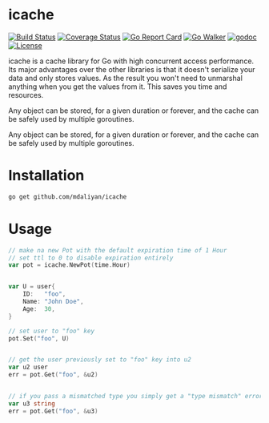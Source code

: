 # icache

[![Build Status](https://travis-ci.org/mdaliyan/icache.svg?branch=master)](https://travis-ci.org/mdaliyan/icache)
[![Coverage Status](https://coveralls.io/repos/github/mdaliyan/icache/badge.svg?branch=master)](https://coveralls.io/github/mdaliyan/icache?branch=master)
[![Go Report Card](https://goreportcard.com/badge/github.com/mdaliyan/icache?style=flat)](https://goreportcard.com/report/github.com/mdaliyan/icache)
[![Go Walker](http://gowalker.org/api/v1/badge)](https://gowalker.org/github.com/mdaliyan/icache) 
[![godoc](https://godoc.org/github.com/mdaliyan/icache.svg?status.svg)](https://godoc.org/github.com/mdaliyan/icache)
[![License](http://img.shields.io/badge/license-mit-blue.svg?style=flat)](https://raw.githubusercontent.com/labstack/echo/master/LICENSE)

icache is a cache library for Go with high concurrent access performance. 
Its major advantages over the other libraries is that it doesn't serialize
your data and only stores values. As the result you won't need to unmarshal
anything when you get the values from it. This saves you time and resources.

Any object can be stored, for a given duration or forever, and the cache
can be safely used by multiple goroutines.

Any object can be stored, for a given duration or forever, and the cache
can be safely used by multiple goroutines.

# Installation

```bash
go get github.com/mdaliyan/icache
```

# Usage

```go 
// make na new Pot with the default expiration time of 1 Hour
// set ttl to 0 to disable expiration entirely
var pot = icache.NewPot(time.Hour) 


var U = user{
    ID:   "foo",
    Name: "John Doe",
    Age:  30,
}

// set user to "foo" key
pot.Set("foo", U)


// get the user previously set to "foo" key into u2 
var u2 user
err = pot.Get("foo", &u2)


// if you pass a mismatched type you simply get a "type mismatch" error
var u3 string
err = pot.Get("foo", &u3)

```

